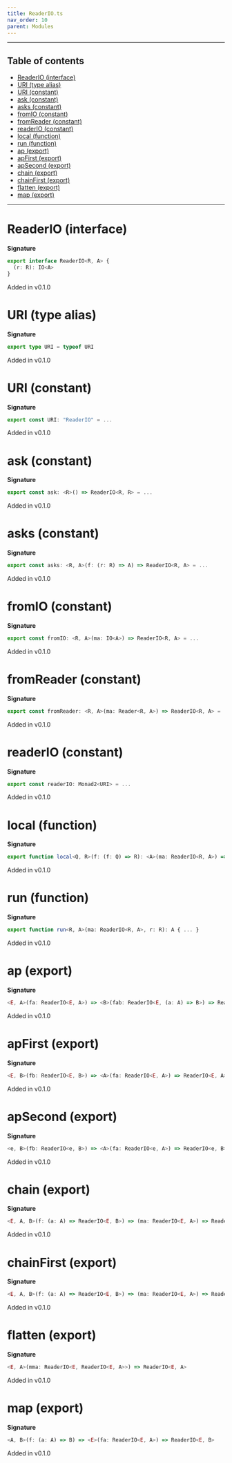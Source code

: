 ```yaml
---
title: ReaderIO.ts
nav_order: 10
parent: Modules
---
```


---

<h2 class="text-delta">Table of contents</h2>

- [ReaderIO (interface)](#readerio-interface)
- [URI (type alias)](#uri-type-alias)
- [URI (constant)](#uri-constant)
- [ask (constant)](#ask-constant)
- [asks (constant)](#asks-constant)
- [fromIO (constant)](#fromio-constant)
- [fromReader (constant)](#fromreader-constant)
- [readerIO (constant)](#readerio-constant)
- [local (function)](#local-function)
- [run (function)](#run-function)
- [ap (export)](#ap-export)
- [apFirst (export)](#apfirst-export)
- [apSecond (export)](#apsecond-export)
- [chain (export)](#chain-export)
- [chainFirst (export)](#chainfirst-export)
- [flatten (export)](#flatten-export)
- [map (export)](#map-export)

---

# ReaderIO (interface)

**Signature**

```ts
export interface ReaderIO<R, A> {
  (r: R): IO<A>
}
```

Added in v0.1.0

# URI (type alias)

**Signature**

```ts
export type URI = typeof URI
```

Added in v0.1.0

# URI (constant)

**Signature**

```ts
export const URI: "ReaderIO" = ...
```

Added in v0.1.0

# ask (constant)

**Signature**

```ts
export const ask: <R>() => ReaderIO<R, R> = ...
```

Added in v0.1.0

# asks (constant)

**Signature**

```ts
export const asks: <R, A>(f: (r: R) => A) => ReaderIO<R, A> = ...
```

Added in v0.1.0

# fromIO (constant)

**Signature**

```ts
export const fromIO: <R, A>(ma: IO<A>) => ReaderIO<R, A> = ...
```

Added in v0.1.0

# fromReader (constant)

**Signature**

```ts
export const fromReader: <R, A>(ma: Reader<R, A>) => ReaderIO<R, A> = ...
```

Added in v0.1.0

# readerIO (constant)

**Signature**

```ts
export const readerIO: Monad2<URI> = ...
```

Added in v0.1.0

# local (function)

**Signature**

```ts
export function local<Q, R>(f: (f: Q) => R): <A>(ma: ReaderIO<R, A>) => ReaderIO<Q, A> { ... }
```

Added in v0.1.0

# run (function)

**Signature**

```ts
export function run<R, A>(ma: ReaderIO<R, A>, r: R): A { ... }
```

Added in v0.1.0

# ap (export)

**Signature**

```ts
<E, A>(fa: ReaderIO<E, A>) => <B>(fab: ReaderIO<E, (a: A) => B>) => ReaderIO<E, B>
```

Added in v0.1.0

# apFirst (export)

**Signature**

```ts
<E, B>(fb: ReaderIO<E, B>) => <A>(fa: ReaderIO<E, A>) => ReaderIO<E, A>
```

Added in v0.1.0

# apSecond (export)

**Signature**

```ts
<e, B>(fb: ReaderIO<e, B>) => <A>(fa: ReaderIO<e, A>) => ReaderIO<e, B>
```

Added in v0.1.0

# chain (export)

**Signature**

```ts
<E, A, B>(f: (a: A) => ReaderIO<E, B>) => (ma: ReaderIO<E, A>) => ReaderIO<E, B>
```

Added in v0.1.0

# chainFirst (export)

**Signature**

```ts
<E, A, B>(f: (a: A) => ReaderIO<E, B>) => (ma: ReaderIO<E, A>) => ReaderIO<E, A>
```

Added in v0.1.0

# flatten (export)

**Signature**

```ts
<E, A>(mma: ReaderIO<E, ReaderIO<E, A>>) => ReaderIO<E, A>
```

Added in v0.1.0

# map (export)

**Signature**

```ts
<A, B>(f: (a: A) => B) => <E>(fa: ReaderIO<E, A>) => ReaderIO<E, B>
```

Added in v0.1.0
